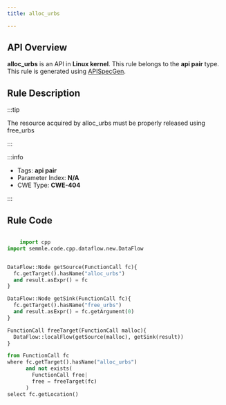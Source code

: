 ```yaml
---
title: alloc_urbs

---
```



## API Overview
**alloc_urbs** is an API in **Linux kernel**. This rule belongs to the **api pair** type. This rule is generated using [APISpecGen](../../tools/APISpecGen).
## Rule Description

:::tip

The resource acquired by alloc_urbs must be properly released using free_urbs

:::

:::info

- Tags: **api pair**
- Parameter Index: **N/A**
- CWE Type: **CWE-404**

:::

## Rule Code
```python

    import cpp
import semmle.code.cpp.dataflow.new.DataFlow


DataFlow::Node getSource(FunctionCall fc){
  fc.getTarget().hasName("alloc_urbs")
  and result.asExpr() = fc
}

DataFlow::Node getSink(FunctionCall fc){
  fc.getTarget().hasName("free_urbs")
  and result.asExpr() = fc.getArgument(0)
}

FunctionCall freeTarget(FunctionCall malloc){
  DataFlow::localFlow(getSource(malloc), getSink(result))
}

from FunctionCall fc
where fc.getTarget().hasName("alloc_urbs")
      and not exists(
        FunctionCall free| 
        free = freeTarget(fc)
      )
select fc.getLocation()

    
```